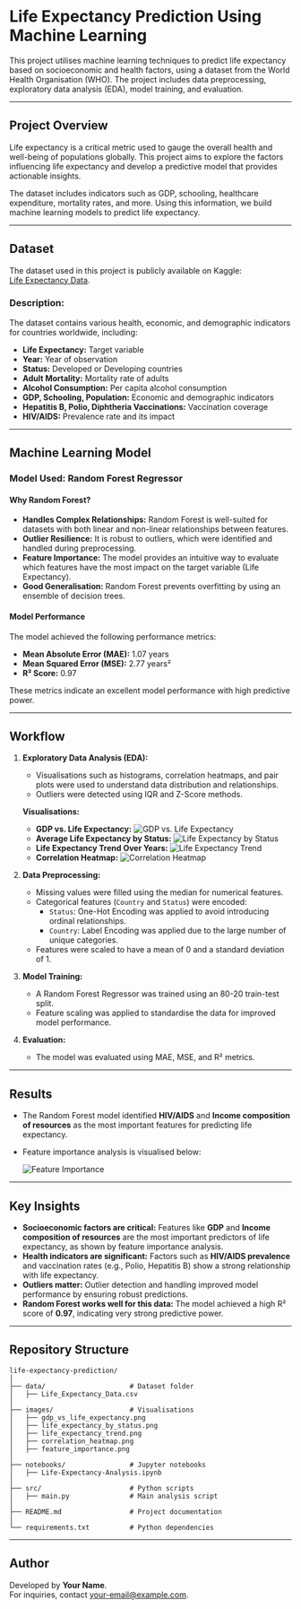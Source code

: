 # Life Expectancy Prediction Using Machine Learning

This project utilises machine learning techniques to predict life expectancy based on socioeconomic and health factors, using a dataset from the World Health Organisation (WHO). The project includes data preprocessing, exploratory data analysis (EDA), model training, and evaluation.

---

## Project Overview

Life expectancy is a critical metric used to gauge the overall health and well-being of populations globally. This project aims to explore the factors influencing life expectancy and develop a predictive model that provides actionable insights.

The dataset includes indicators such as GDP, schooling, healthcare expenditure, mortality rates, and more. Using this information, we build machine learning models to predict life expectancy.

---

## Dataset

The dataset used in this project is publicly available on Kaggle:  
[Life Expectancy Data](https://www.kaggle.com/kumarajarshi/life-expectancy-who).

### Description:
The dataset contains various health, economic, and demographic indicators for countries worldwide, including:
- **Life Expectancy:** Target variable
- **Year:** Year of observation
- **Status:** Developed or Developing countries
- **Adult Mortality:** Mortality rate of adults
- **Alcohol Consumption:** Per capita alcohol consumption
- **GDP, Schooling, Population:** Economic and demographic indicators
- **Hepatitis B, Polio, Diphtheria Vaccinations:** Vaccination coverage
- **HIV/AIDS:** Prevalence rate and its impact

---

## Machine Learning Model

### Model Used: Random Forest Regressor

#### Why Random Forest?
- **Handles Complex Relationships:** Random Forest is well-suited for datasets with both linear and non-linear relationships between features.
- **Outlier Resilience:** It is robust to outliers, which were identified and handled during preprocessing.
- **Feature Importance:** The model provides an intuitive way to evaluate which features have the most impact on the target variable (Life Expectancy).
- **Good Generalisation:** Random Forest prevents overfitting by using an ensemble of decision trees.

#### Model Performance
The model achieved the following performance metrics:
- **Mean Absolute Error (MAE):** 1.07 years
- **Mean Squared Error (MSE):** 2.77 years²
- **R² Score:** 0.97

These metrics indicate an excellent model performance with high predictive power.

---

## Workflow

1. **Exploratory Data Analysis (EDA):**
   - Visualisations such as histograms, correlation heatmaps, and pair plots were used to understand data distribution and relationships.
   - Outliers were detected using IQR and Z-Score methods.

   **Visualisations:**
   - **GDP vs. Life Expectancy:**
     ![GDP vs. Life Expectancy](images/gdp_vs_life_expectancy.png)
   - **Average Life Expectancy by Status:**
     ![Life Expectancy by Status](images/life_expectancy_by_status.png)
   - **Life Expectancy Trend Over Years:**
     ![Life Expectancy Trend](images/life_expectancy_trend.png)
   - **Correlation Heatmap:**
     ![Correlation Heatmap](images/correlation_heatmap.png)

2. **Data Preprocessing:**
   - Missing values were filled using the median for numerical features.
   - Categorical features (`Country` and `Status`) were encoded:
     - `Status`: One-Hot Encoding was applied to avoid introducing ordinal relationships.
     - `Country`: Label Encoding was applied due to the large number of unique categories.
   - Features were scaled to have a mean of 0 and a standard deviation of 1.

3. **Model Training:**
   - A Random Forest Regressor was trained using an 80-20 train-test split.
   - Feature scaling was applied to standardise the data for improved model performance.

4. **Evaluation:**
   - The model was evaluated using MAE, MSE, and R² metrics.

---

## Results

- The Random Forest model identified **HIV/AIDS** and **Income composition of resources** as the most important features for predicting life expectancy.
- Feature importance analysis is visualised below:
  
  ![Feature Importance](images/feature_importance.png)

---

## Key Insights

- **Socioeconomic factors are critical:** Features like **GDP** and **Income composition of resources** are the most important predictors of life expectancy, as shown by feature importance analysis.
- **Health indicators are significant:** Factors such as **HIV/AIDS prevalence** and vaccination rates (e.g., Polio, Hepatitis B) show a strong relationship with life expectancy.
- **Outliers matter:** Outlier detection and handling improved model performance by ensuring robust predictions.
- **Random Forest works well for this data:** The model achieved a high R² score of **0.97**, indicating very strong predictive power.

---

## Repository Structure

```
life-expectancy-prediction/
│
├── data/                     # Dataset folder
│   ├── Life_Expectancy_Data.csv
│
├── images/                   # Visualisations
│   ├── gdp_vs_life_expectancy.png
│   ├── life_expectancy_by_status.png
│   ├── life_expectancy_trend.png
│   ├── correlation_heatmap.png
│   ├── feature_importance.png
│
├── notebooks/                # Jupyter notebooks
│   ├── Life-Expectancy-Analysis.ipynb
│
├── src/                      # Python scripts
│   ├── main.py               # Main analysis script
│
├── README.md                 # Project documentation
│
└── requirements.txt          # Python dependencies
```

---

## Author

Developed by **Your Name**.  
For inquiries, contact [your-email@example.com](mailto:your-email@example.com).